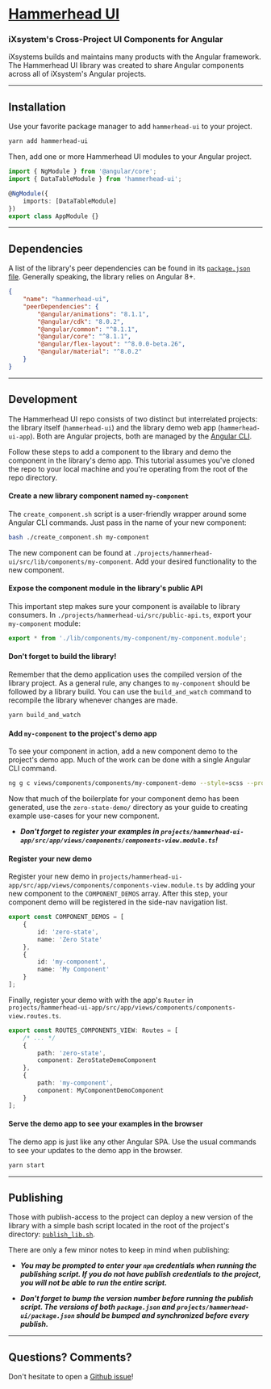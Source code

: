 # [Hammerhead UI](https://ixsystems.github.io/hammerhead-ui/)

### iXsystem's Cross-Project UI Components for Angular

iXsystems builds and maintains many products with the Angular framework. The Hammerhead UI library was created to share Angular components across all of iXsystem's Angular projects.

---

## Installation

Use your favorite package manager to add `hammerhead-ui` to your project.

```sh
yarn add hammerhead-ui
```

Then, add one or more Hammerhead UI modules to your Angular project.

```ts
import { NgModule } from '@angular/core';
import { DataTableModule } from 'hammerhead-ui';

@NgModule({
    imports: [DataTableModule]
})
export class AppModule {}
```

---

## Dependencies

A list of the library's peer dependencies can be found in its [`package.json` file](https://github.com/iXsystems/hammerhead-ui/blob/master/projects/hammerhead-ui/package.json). Generally speaking, the library relies on Angular 8+.

```json
{
    "name": "hammerhead-ui",
    "peerDependencies": {
        "@angular/animations": "8.1.1",
        "@angular/cdk": "8.0.2",
        "@angular/common": "^8.1.1",
        "@angular/core": "^8.1.1",
        "@angular/flex-layout": "^8.0.0-beta.26",
        "@angular/material": "^8.0.2"
    }
}
```

---

## Development

The Hammerhead UI repo consists of two distinct but interrelated projects: the library itself (`hammerhead-ui`) and the library demo web app (`hammerhead-ui-app`). Both are Angular projects, both are managed by the [Angular CLI](https://cli.angular.io/).

Follow these steps to add a component to the library and demo the component in the library's demo app. This tutorial assumes you've cloned the repo to your local machine and you're operating from the root of the repo directory.

#### Create a new library component named `my-component`

The `create_component.sh` script is a user-friendly wrapper around some Angular CLI commands. Just pass in the name of your new component:

```sh
bash ./create_component.sh my-component
```

The new component can be found at `./projects/hammerhead-ui/src/lib/components/my-component`. Add your desired functionality to the new component.

#### Expose the component module in the library's public API

This important step makes sure your component is available to library consumers. In `./projects/hammerhead-ui/src/public-api.ts`, export your `my-component` module:

```ts
export * from './lib/components/my-component/my-component.module';
```

#### Don't forget to build the library!

Remember that the demo application uses the compiled version of the library project. As a general rule, any changes to `my-component` should be followed by a library build. You can use the `build_and_watch` command to recompile the library whenever changes are made.

```sh
yarn build_and_watch
```

#### Add `my-component` to the project's demo app

To see your component in action, add a new component demo to the project's demo app. Much of the work can be done with a single Angular CLI command.

```sh
ng g c views/components/components/my-component-demo --style=scss --project=hammerhead-ui-app
```

Now that much of the boilerplate for your component demo has been generated, use the `zero-state-demo/` directory as your guide to creating example use-cases for your new component.

-   **_Don't forget to register your examples in `projects/hammerhead-ui-app/src/app/views/components/components-view.module.ts`!_**

#### Register your new demo

Register your new demo in `projects/hammerhead-ui-app/src/app/views/components/components-view.module.ts` by adding your new component to the `COMPONENT_DEMOS` array. After this step, your component demo will be registered in the side-nav navigation list.

```ts
export const COMPONENT_DEMOS = [
    {
        id: 'zero-state',
        name: 'Zero State'
    },
    {
        id: 'my-component',
        name: 'My Component'
    }
];
```

Finally, register your demo with with the app's `Router` in `projects/hammerhead-ui-app/src/app/views/components/components-view.routes.ts`.

```ts
export const ROUTES_COMPONENTS_VIEW: Routes = [
    /* ... */
    {
        path: 'zero-state',
        component: ZeroStateDemoComponent
    },
    {
        path: 'my-component',
        component: MyComponentDemoComponent
    }
];
```

#### Serve the demo app to see your examples in the browser

The demo app is just like any other Angular SPA. Use the usual commands to see your updates to the demo app in the browser.

```sh
yarn start
```

---

## Publishing

Those with publish-access to the project can deploy a new version of the library with a simple bash script located in the root of the project's directory: [`publish_lib.sh`](https://github.com/iXsystems/hammerhead-ui/blob/master/publish_lib.sh).

There are only a few minor notes to keep in mind when publishing:

-   **_You may be prompted to enter your `npm` credentials when running the publishing script. If you do not have publish credentials to the project, you will not be able to run the entire script._**

-   **_Don't forget to bump the version number before running the publish script. The versions of both `package.json` and `projects/hammerhead-ui/package.json` should be bumped and synchronized before every publish._**

---

## Questions? Comments?

Don't hesitate to open a [Github issue](https://github.com/iXsystems/hammerhead-ui/issues/new)!
